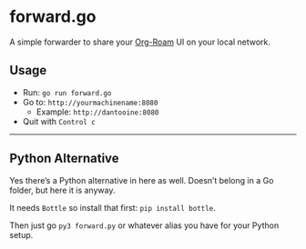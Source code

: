 # forward.go

A simple forwarder to share your [Org-Roam](http://orgroam.com) UI on your local network.

## Usage
- Run: `go run forward.go`
- Go to: `http://yourmachinename:8080`
	- Example: `http://dantooine:8080`
- Quit with `Control c`


 ---


## Python Alternative

Yes there’s a Python alternative in here as well. Doesn’t belong in a Go folder, but here it is anyway.

It needs `Bottle` so install that first: `pip install bottle`.

Then just go `py3 forward.py` or whatever alias you have for your Python setup.
